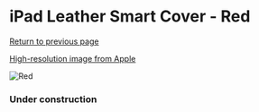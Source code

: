 # iPad Leather Smart Cover - Red

[Return to previous page](/ipad_2)

[High-resolution image from Apple](https://store.storeimages.cdn-apple.com/8756/as-images.apple.com/is/MD304?wid=4500&hei=4500&fmt=png)

<div style="width: 384px"><img src="/everypreview/MD304.png" alt="Red"></div>

### Under construction
